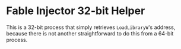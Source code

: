 # Fable Injector 32-bit Helper

This is a 32-bit process that simply retrieves `LoadLibraryW`'s address, because there is not another straightforward to do this from a 64-bit process.